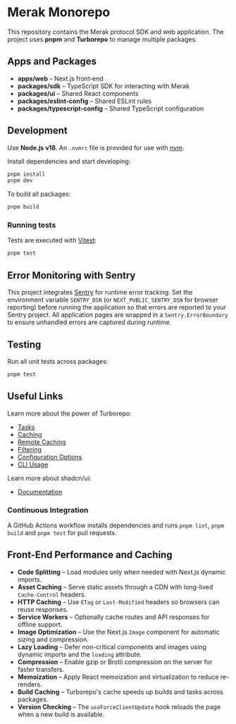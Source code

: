 # Merak Monorepo

This repository contains the Merak protocol SDK and web application. The project uses **pnpm** and **Turborepo** to manage multiple packages.

## Apps and Packages

- **apps/web** – Next.js front‑end
- **packages/sdk** – TypeScript SDK for interacting with Merak
- **packages/ui** – Shared React components
- **packages/eslint-config** – Shared ESLint rules
- **packages/typescript-config** – Shared TypeScript configuration

## Development

Use **Node.js v18**. An `.nvmrc` file is provided for use with [nvm](https://github.com/nvm-sh/nvm).

Install dependencies and start developing:

```bash
pnpm install
pnpm dev
```

To build all packages:

```bash
pnpm build
```

### Running tests

Tests are executed with [Vitest](https://vitest.dev/):

```bash
pnpm test
```

## Error Monitoring with Sentry

This project integrates [Sentry](https://sentry.io/) for runtime error tracking.
Set the environment variable `SENTRY_DSN` (or `NEXT_PUBLIC_SENTRY_DSN` for
browser reporting) before running the application so that errors are reported to
your Sentry project.
All application pages are wrapped in a `Sentry.ErrorBoundary` to ensure
unhandled errors are captured during runtime.

## Testing

Run all unit tests across packages:

```sh
pnpm test
```

## Useful Links

Learn more about the power of Turborepo:

- [Tasks](https://turbo.build/repo/docs/core-concepts/monorepos/running-tasks)
- [Caching](https://turbo.build/repo/docs/core-concepts/caching)
- [Remote Caching](https://turbo.build/repo/docs/core-concepts/remote-caching)
- [Filtering](https://turbo.build/repo/docs/core-concepts/monorepos/filtering)
- [Configuration Options](https://turbo.build/repo/docs/reference/configuration)
- [CLI Usage](https://turbo.build/repo/docs/reference/command-line-reference)

Learn more about shadcn/ui:

- [Documentation](https://ui.shadcn.com/docs)
### Continuous Integration

A GitHub Actions workflow installs dependencies and runs `pnpm lint`, `pnpm build` and `pnpm test` for pull requests.


## Front-End Performance and Caching

- **Code Splitting** – Load modules only when needed with Next.js dynamic imports.
- **Asset Caching** – Serve static assets through a CDN with long-lived `Cache-Control` headers.
- **HTTP Caching** – Use `ETag` or `Last-Modified` headers so browsers can reuse responses.
- **Service Workers** – Optionally cache routes and API responses for offline support.
- **Image Optimization** – Use the Next.js `Image` component for automatic sizing and compression.
- **Lazy Loading** – Defer non-critical components and images using dynamic imports and the `loading` attribute.
- **Compression** – Enable gzip or Brotli compression on the server for faster transfers.
- **Memoization** – Apply React memoization and virtualization to reduce re-renders.
- **Build Caching** – Turborepo's cache speeds up builds and tasks across packages.
- **Version Checking** – The `useForceClientUpdate` hook reloads the page when a new build is available.
